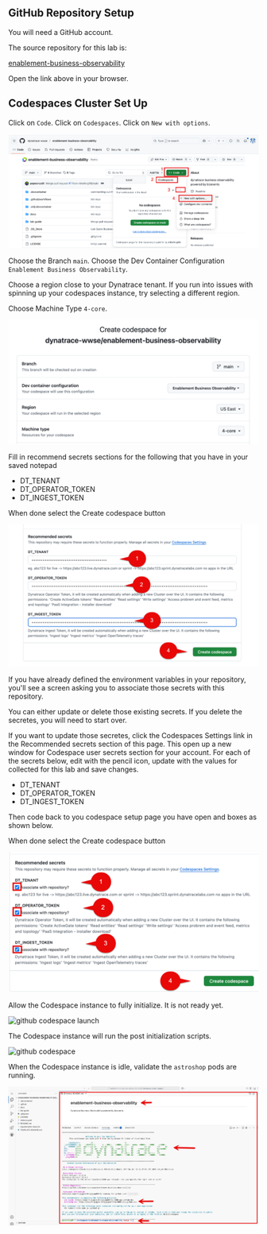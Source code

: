 ## GitHub Repository Setup

You will need a GitHub account.

The source repository for this lab is: 

[enablement-business-observability](https://github.com/dynatrace-wwse/enablement-business-observability)

Open the link above in your browser.

## Codespaces Cluster Set Up

Click on `Code`.  Click on `Codespaces`.  Click on `New with options`.

![github cluster repo](../../../assets/images/prereq-github_cluster_repo.png)

Choose the Branch `main`.  Choose the Dev Container Configuration `Enablement Business Observability`.

Choose a region close to your Dynatrace tenant. If you run into issues with spinning up your codespaces instance, try selecting a different region.

Choose Machine Type `4-core`.

![github new codespaces](../../../assets/images/prereq-github_cluster_new_codespaces.png)

Fill in recommend secrets sections for the following that you have in your saved notepad

* DT_TENANT
* DT_OPERATOR_TOKEN
* DT_INGEST_TOKEN

When done select the Create codespace button

![github new codespaces secrets](../../../assets/images/prereq-github_cluster_new_secrets.png)

If you have already defined the environment variables in your repository, you'll see a screen asking you to associate those secrets with this repository. 

You can either update or delete those existing secrets.  If you delete the secretes, you will need to start over.

If you want to update those secretes, click the Codespaces Settings link in the Recommended secrets section of this page.  This open up a new window for Codespace user secrets section for your account.  For each of the secrets below, edit with the pencil icon,  update with the values for collected for this lab and save changes.   

* DT_TENANT
* DT_OPERATOR_TOKEN
* DT_INGEST_TOKEN

Then code back to you codespace setup page you have open and boxes as shown below.

When done select the Create codespace button

![github new codespaces secrets](../../../assets/images/prereq-github_cluster_new_secrets_2.png)

Allow the Codespace instance to fully initialize.  It is not ready yet.

![github codespace launch](../../../assets/images/prereq-github_codespace_launch.png)

The Codespace instance will run the post initialization scripts.

![github codespace ](../../../assets/images/prereq-github_codespace_create.png)

When the Codespace instance is idle, validate the `astroshop` pods are running.


![github codespace ready](../../../assets/images/prereq-github_codespace_ready.png)
